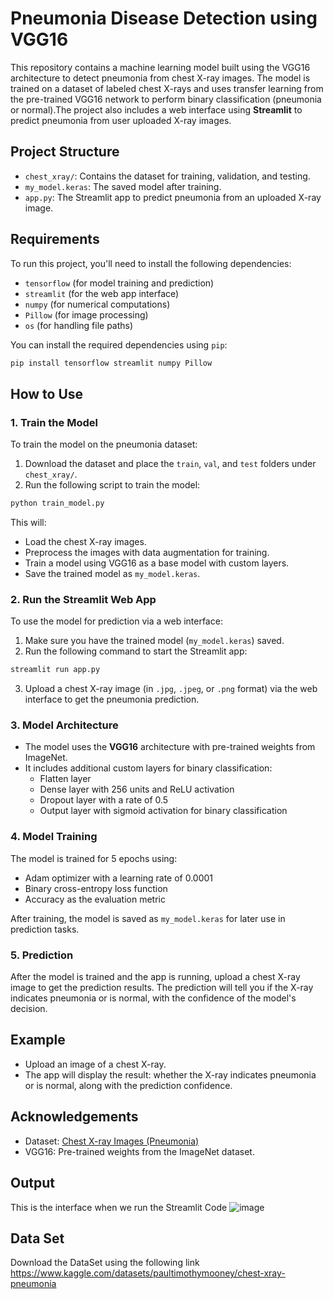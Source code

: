 
# Pneumonia Disease Detection using VGG16

This repository contains a machine learning model built using the VGG16 architecture to detect pneumonia from chest X-ray images.
The model is trained on a dataset of labeled chest X-rays and uses transfer learning from the pre-trained VGG16 network to perform
binary classification (pneumonia or normal).The project also includes a web interface using **Streamlit** to predict pneumonia from
user uploaded X-ray images.

## Project Structure
- `chest_xray/`: Contains the dataset for training, validation, and testing.
- `my_model.keras`: The saved model after training.
- `app.py`: The Streamlit app to predict pneumonia from an uploaded X-ray image.

## Requirements
To run this project, you'll need to install the following dependencies:

- `tensorflow` (for model training and prediction)
- `streamlit` (for the web app interface)
- `numpy` (for numerical computations)
- `Pillow` (for image processing)
- `os` (for handling file paths)

You can install the required dependencies using `pip`:

```bash
pip install tensorflow streamlit numpy Pillow
```

## How to Use

### 1. Train the Model
To train the model on the pneumonia dataset:

1. Download the dataset and place the `train`, `val`, and `test` folders under `chest_xray/`.
2. Run the following script to train the model:

```bash
python train_model.py
```

This will:
- Load the chest X-ray images.
- Preprocess the images with data augmentation for training.
- Train a model using VGG16 as a base model with custom layers.
- Save the trained model as `my_model.keras`.

### 2. Run the Streamlit Web App

To use the model for prediction via a web interface:

1. Make sure you have the trained model (`my_model.keras`) saved.
2. Run the following command to start the Streamlit app:

```bash
streamlit run app.py
```

3. Upload a chest X-ray image (in `.jpg`, `.jpeg`, or `.png` format) via the web interface to get the pneumonia prediction.

### 3. Model Architecture

- The model uses the **VGG16** architecture with pre-trained weights from ImageNet.
- It includes additional custom layers for binary classification:
  - Flatten layer
  - Dense layer with 256 units and ReLU activation
  - Dropout layer with a rate of 0.5
  - Output layer with sigmoid activation for binary classification

### 4. Model Training

The model is trained for 5 epochs using:
- Adam optimizer with a learning rate of 0.0001
- Binary cross-entropy loss function
- Accuracy as the evaluation metric

After training, the model is saved as `my_model.keras` for later use in prediction tasks.

### 5. Prediction

After the model is trained and the app is running, upload a chest X-ray image to get the prediction results. The prediction will tell you if the X-ray indicates pneumonia or is normal, with the confidence of the model's decision.

## Example

- Upload an image of a chest X-ray.
- The app will display the result: whether the X-ray indicates pneumonia or is normal, along with the prediction confidence.

## Acknowledgements

- Dataset: [Chest X-ray Images (Pneumonia)](https://www.kaggle.com/datasets/paultimothymooney/chest-xray-pneumonia)
- VGG16: Pre-trained weights from the ImageNet dataset.

## Output 
This is the interface when we run the Streamlit Code 
![image](https://github.com/user-attachments/assets/05166ceb-23ea-4095-a364-e24bbec31361)

## Data Set
Download the DataSet using the following link
https://www.kaggle.com/datasets/paultimothymooney/chest-xray-pneumonia 
